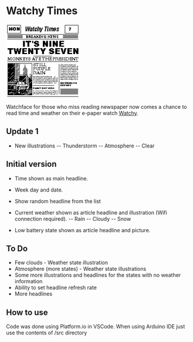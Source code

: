 # Watchy Times

![alt text](screenshot.gif "Screenshot")

Watchface for those who miss reading newspaper 
now comes a chance to read time and weather on their e-paper watch [Watchy](https://watchy.sqfmi.com/).  

## Update 1

- New illustrations
-- Thunderstorm
-- Atmosphere
-- Clear

## Initial version

- Time shown as main headline.
- Week day and date.
- Show random headline from the list
- Current weather shown as article headline and illustration (Wifi connection required).
-- Rain 
-- Cloudy
-- Snow

- Low battery state shown as article headline and picture.


## To Do

- Few clouds - Weather state illustration
- Atmosphere (more states) - Weather state illustrations
- Some more illustrations and headlines for the states with no weather information
- Ability to set headline refresh rate
- More headlines

## How to use

Code was done using Platform.io in VSCode. 
When using Arduino IDE just use the contents of /src directory


